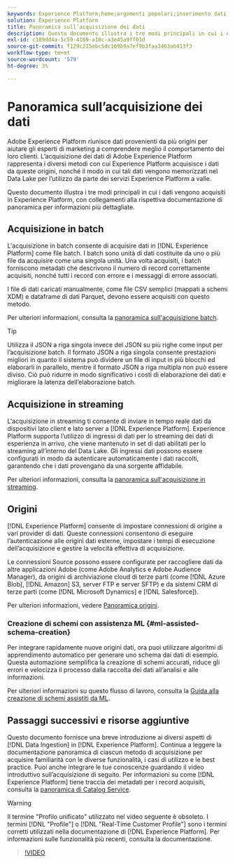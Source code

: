 ```yaml
---
keywords: Experience Platform;home;argomenti popolari;inserimento dati;posizione dati;posizione dati;gestione dati;gestione dati;derivazione;batch;dati acquisiti;;home;popular topic;data ingestion;data location;Data Location;Data management;data management;Lineage;lineage;batch;Batch;ingested data
solution: Experience Platform
title: Panoramica sull’acquisizione dei dati
description: Questo documento illustra i tre modi principali in cui i dati vengono acquisiti in Experience Platform, con collegamenti alla rispettiva documentazione di panoramica per informazioni più dettagliate.
exl-id: c189dd4a-5c59-4189-a18c-a3e45a9ff01d
source-git-commit: f129c215ebc5dc169b9a7ef9b3faa3463ab413f3
workflow-type: tm+mt
source-wordcount: '579'
ht-degree: 3%

---
```


# Panoramica sull’acquisizione dei dati

Adobe Experience Platform riunisce dati provenienti da più origini per aiutare gli esperti di marketing a comprendere meglio il comportamento dei loro clienti. L’acquisizione dei dati di Adobe Experience Platform rappresenta i diversi metodi con cui Experience Platform acquisisce i dati da queste origini, nonché il modo in cui tali dati vengono memorizzati nel Data Lake per l’utilizzo da parte dei servizi Experience Platform a valle.

Questo documento illustra i tre modi principali in cui i dati vengono acquisiti in Experience Platform, con collegamenti alla rispettiva documentazione di panoramica per informazioni più dettagliate.

## Acquisizione in batch

L&#39;acquisizione in batch consente di acquisire dati in [!DNL Experience Platform] come file batch. I batch sono unità di dati costituite da uno o più file da acquisire come una singola unità. Una volta acquisiti, i batch forniscono metadati che descrivono il numero di record correttamente acquisiti, nonché tutti i record con errore e i messaggi di errore associati.

I file di dati caricati manualmente, come file CSV semplici (mappati a schemi XDM) e dataframe di dati Parquet, devono essere acquisiti con questo metodo.

Per ulteriori informazioni, consulta la [panoramica sull&#39;acquisizione batch](./batch-ingestion/overview.md).

>[!TIP]
>
>Utilizza il JSON a riga singola invece del JSON su più righe come input per l’acquisizione batch. Il formato JSON a riga singola consente prestazioni migliori in quanto il sistema può dividere un file di input in più blocchi ed elaborarli in parallelo, mentre il formato JSON a riga multipla non può essere diviso. Ciò può ridurre in modo significativo i costi di elaborazione dei dati e migliorare la latenza dell’elaborazione batch.

## Acquisizione in streaming

L&#39;acquisizione in streaming ti consente di inviare in tempo reale dati da dispositivi lato client e lato server a [!DNL Experience Platform]. Experience Platform supporta l’utilizzo di ingressi di dati per lo streaming dei dati di esperienza in arrivo, che viene mantenuto in set di dati abilitati per lo streaming all’interno del Data Lake. Gli ingressi dati possono essere configurati in modo da autenticare automaticamente i dati raccolti, garantendo che i dati provengano da una sorgente affidabile.

Per ulteriori informazioni, consulta la [panoramica sull&#39;acquisizione in streaming](./streaming-ingestion/overview.md).

## Origini

[!DNL Experience Platform] consente di impostare connessioni di origine a vari provider di dati. Queste connessioni consentono di eseguire l’autenticazione alle origini dati esterne, impostare i tempi di esecuzione dell’acquisizione e gestire la velocità effettiva di acquisizione.

Le connessioni Source possono essere configurate per raccogliere dati da altre applicazioni Adobe (come Adobe Analytics e Adobe Audience Manager), da origini di archiviazione cloud di terze parti (come [!DNL Azure Blob], [!DNL Amazon] S3, server FTP e server SFTP) e da sistemi CRM di terze parti (come [!DNL Microsoft Dynamics] e [!DNL Salesforce]).

Per ulteriori informazioni, vedere [Panoramica origini](../sources/home.md).

### Creazione di schemi con assistenza ML {#ml-assisted-schema-creation}

Per integrare rapidamente nuove origini dati, ora puoi utilizzare algoritmi di apprendimento automatico per generare uno schema dai dati di esempio. Questa automazione semplifica la creazione di schemi accurati, riduce gli errori e velocizza il processo dalla raccolta dei dati all’analisi e alle informazioni.

Per ulteriori informazioni su questo flusso di lavoro, consulta la [Guida alla creazione di schemi assistiti da ML](../xdm/ui/ml-assisted-schema-creation.md).

## Passaggi successivi e risorse aggiuntive

Questo documento fornisce una breve introduzione ai diversi aspetti di [!DNL Data Ingestion] in [!DNL Experience Platform]. Continua a leggere la documentazione panoramica di ciascun metodo di acquisizione per acquisire familiarità con le diverse funzionalità, i casi di utilizzo e le best practice. Puoi anche integrare le tue conoscenze guardando il video introduttivo sull’acquisizione di seguito. Per informazioni su come [!DNL Experience Platform] tiene traccia dei metadati per i record acquisiti, consulta la [panoramica di Catalog Service](../catalog/home.md).

>[!WARNING]
>
>Il termine &quot;Profilo unificato&quot; utilizzato nel video seguente è obsoleto. I termini [!DNL "Profile"] o [!DNL "Real-Time Customer Profile"] sono i termini corretti utilizzati nella documentazione di [!DNL Experience Platform]. Per informazioni sulle funzionalità più recenti, consulta la documentazione.

>[!VIDEO](https://video.tv.adobe.com/v/27106?quality=12&learn=on)

